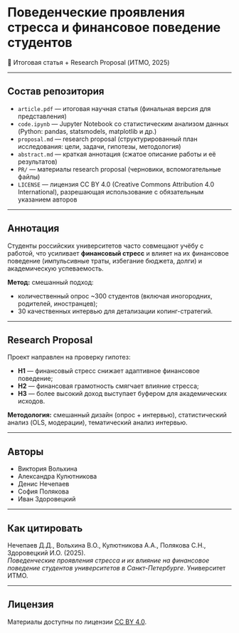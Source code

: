 # Поведенческие проявления стресса и финансовое поведение студентов

📄 Итоговая статья + Research Proposal (ИТМО, 2025)

---

## Состав репозитория
- `article.pdf` — итоговая научная статья (финальная версия для представления)  
- `code.ipynb` — Jupyter Notebook со статистическим анализом данных (Python: pandas, statsmodels, matplotlib и др.)  
- `proposal.md` — research proposal (структурированный план исследования: цели, задачи, гипотезы, методология)  
- `abstract.md` — краткая аннотация (сжатое описание работы и её результатов)  
- `PR/` — материалы research proposal (черновики, вспомогательные файлы)  
- `LICENSE` — лицензия CC BY 4.0 (Creative Commons Attribution 4.0 International), разрешающая использование с обязательным указанием авторов  

---

## Аннотация
Студенты российских университетов часто совмещают учёбу с работой, что усиливает **финансовый стресс** и влияет на их финансовое поведение (импульсивные траты, избегание бюджета, долги) и академическую успеваемость.  

**Метод:** смешанный подход:  
- количественный опрос ~300 студентов (включая иногородних, родителей, иностранцев);  
- 30 качественных интервью для детализации копинг-стратегий.  

---

## Research Proposal
Проект направлен на проверку гипотез:  

- **H1** — финансовый стресс снижает адаптивное финансовое поведение;  
- **H2** — финансовая грамотность смягчает влияние стресса;  
- **H3** — более высокий доход выступает буфером для академических исходов.  

**Методология:** смешанный дизайн (опрос + интервью), статистический анализ (OLS, модерации), тематический анализ интервью.  

---

## Авторы
- Виктория Вольхина  
- Александра Кулютникова  
- Денис Нечепаев  
- София Полякова  
- Иван Здоровецкий  

---

## Как цитировать
Нечепаев Д.Д., Вольхина В.О., Кулютникова А.А., Полякова С.Н., Здоровецкий И.О. (2025).  
*Поведенческие проявления стресса и их влияние на финансовое поведение студентов университетов в Санкт-Петербурге*. Университет ИТМО.  

---

## Лицензия
Материалы доступны по лицензии [CC BY 4.0](LICENSE).

